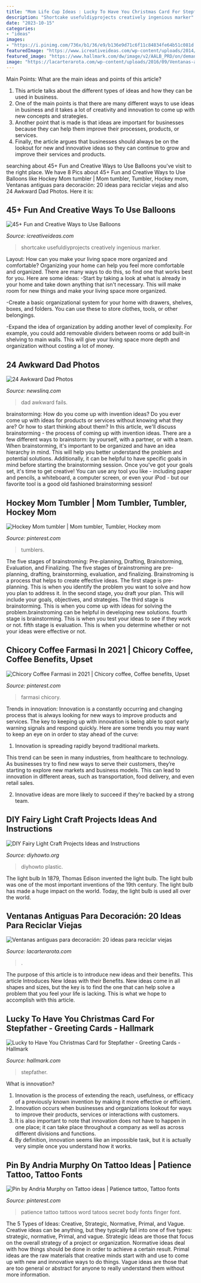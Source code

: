 ```yaml
---
title: "Mom Life Cup Ideas : Lucky To Have You Christmas Card For Stepfather"
description: "Shortcake usefuldiyprojects creatively ingenious marker"
date: "2023-10-15"
categories:
- "ideas"
images:
- "https://i.pinimg.com/736x/b1/36/e9/b136e9d71c6f11c84834fe64b51c081d.jpg"
featuredImage: "https://www.icreativeideas.com/wp-content/uploads/2014/06/balloon35.jpg"
featured_image: "https://www.hallmark.com/dw/image/v2/AALB_PRD/on/demandware.static/-/Sites-hallmark-master/default/dw1bccf900/images/finished-goods/Lucky-to-Have-You-Christmas-Card-for-Stepfather-root-299XXO6995_PV.1.XXO6995.jpg_Source_Image.jpg"
image: "https://lacarterarota.com/wp-content/uploads/2016/09/Ventanas-antiguas-para-decoración-5.jpg"
---
```



Main Points: What are the main ideas and points of this article?
1. This article talks about the different types of ideas and how they can be used in business.
2. One of the main points is that there are many different ways to use ideas in business and it takes a lot of creativity and innovation to come up with new concepts and strategies.
3. Another point that is made is that ideas are important for businesses because they can help them improve their processes, products, or services.
4. Finally, the article argues that businesses should always be on the lookout for new and innovative ideas so they can continue to grow and improve their services and products.

	

		
searching about 45+ Fun and Creative Ways to Use Balloons you've visit to the right place. We have 8 Pics about 45+ Fun and Creative Ways to Use Balloons like Hockey Mom tumbler | Mom tumbler, Tumbler, Hockey mom, Ventanas antiguas para decoración: 20 ideas para reciclar viejas and also 24 Awkward Dad Photos. Here it is:
		
    
## 45+ Fun And Creative Ways To Use Balloons

<img loading=lazy src="https://www.icreativeideas.com/wp-content/uploads/2014/06/balloon35.jpg" onerror="this.onerror=null;this.src='https://tse3.mm.bing.net/th?id=OIP.D6xz_kaYiA_jnZoWE1zYmAAAAA&amp;pid=15.1';" alt="45+ Fun and Creative Ways to Use Balloons">

_Source: icreativeideas.com_

>shortcake usefuldiyprojects creatively ingenious marker. 

	

Layout: How can you make your living space more organized and comfortable?
Organizing your home can help you feel more comfortable and organized. There are many ways to do this, so find one that works best for you. Here are some ideas:
-Start by taking a look at what is already in your home and take down anything that isn't necessary. This will make room for new things and make your living space more organized.

-Create a basic organizational system for your home with drawers, shelves, boxes, and folders. You can use these to store clothes, tools, or other belongings.

-Expand the idea of organization by adding another level of complexity. For example, you could add removable dividers between rooms or add built-in shelving to main walls. This will give your living space more depth and organization without costing a lot of money.

    
## 24 Awkward Dad Photos

<img loading=lazy src="https://www.newslinq.com/wp-content/uploads/2014/05/dad-fails.png" onerror="this.onerror=null;this.src='https://tse1.mm.bing.net/th?id=OIP.Sh8LNe6L_rw1A9xPq9syYAHaKl&amp;pid=15.1';" alt="24 Awkward Dad Photos">

_Source: newslinq.com_

>dad awkward fails. 

	

brainstorming: How do you come up with invention ideas?
Do you ever come up with ideas for products or services without knowing what they are? Or how to start thinking about them? In this article, we'll discuss brainstorming - the process of coming up with invention ideas.
There are a few different ways to brainstorm: by yourself, with a partner, or with a team. When brainstorming, it's important to be organized and have an idea hierarchy in mind. This will help you better understand the problem and potential solutions. Additionally, it can be helpful to have specific goals in mind before starting the brainstorming session. Once you've got your goals set, it's time to get creative! You can use any tool you like - including paper and pencils, a whiteboard, a computer screen, or even your iPod - but our favorite tool is a good old fashioned brainstorming session!

    
## Hockey Mom Tumbler | Mom Tumbler, Tumbler, Hockey Mom

<img loading=lazy src="https://i.pinimg.com/736x/cb/46/52/cb4652a9841f3ed782ac884273ad44a3.jpg" onerror="this.onerror=null;this.src='https://tse3.mm.bing.net/th?id=OIP.t4b0wq4hjVKprh53EExzmQHaJ3&amp;pid=15.1';" alt="Hockey Mom tumbler | Mom tumbler, Tumbler, Hockey mom">

_Source: pinterest.com_

>tumblers. 

	

The five stages of brainstroming: Pre-planning, Drafting, Brainstorming, Evaluation, and Finalizing.
The five stages of brainstroming are pre-planning, drafting, brainstorming, evaluation, and finalizing. Brainstroming is a process that helps to create effective ideas. The first stage is pre-planning. This is when you identify the problem you want to solve and how you plan to address it. In the second stage, you draft your plan. This will include your goals, objectives, and strategies. The third stage is brainstorming. This is when you come up with ideas for solving the problem.brainstroming can be helpful in developing new solutions. fourth stage is brainstorming. This is when you test your ideas to see if they work or not. fifth stage is evaluation. This is when you determine whether or not your ideas were effective or not.

    
## Chicory Coffee Farmasi In 2021 | Chicory Coffee, Coffee Benefits, Upset

<img loading=lazy src="https://i.pinimg.com/736x/b1/36/e9/b136e9d71c6f11c84834fe64b51c081d.jpg" onerror="this.onerror=null;this.src='https://tse2.mm.bing.net/th?id=OIP.kj3Jc1Pg9q2h145jeU5znwHaKf&amp;pid=15.1';" alt="Chicory Coffee Farmasi in 2021 | Chicory coffee, Coffee benefits, Upset">

_Source: pinterest.com_

>farmasi chicory. 

	

Trends in innovation:
Innovation is a constantly occurring and changing process that is always looking for new ways to improve products and services. The key to keeping up with innovation is being able to spot early warning signals and respond quickly. Here are some trends you may want to keep an eye on in order to stay ahead of the curve:
1. Innovation is spreading rapidly beyond traditional markets.

This trend can be seen in many industries, from healthcare to technology. As businesses try to find new ways to serve their customers, they’re starting to explore new markets and business models. This can lead to innovation in different areas, such as transportation, food delivery, and even retail sales.

2. Innovative ideas are more likely to succeed if they're backed by a strong team.

    
## DIY Fairy Light Craft Projects Ideas And Instructions

<img loading=lazy src="https://www.diyhowto.org/wp-content/uploads/DIYHowto-DIY-Fairy-Light-Projects-Instructions-009.jpg" onerror="this.onerror=null;this.src='https://tse4.mm.bing.net/th?id=OIP.1acPYSMf-2YPJTkDY_527QHaTf&amp;pid=15.1';" alt="DIY Fairy Light Craft Projects Ideas and Instructions">

_Source: diyhowto.org_

>diyhowto plastic. 

	

The light bulb
In 1879, Thomas Edison invented the light bulb. The light bulb was one of the most important inventions of the 19th century. The light bulb has made a huge impact on the world. Today, the light bulb is used all over the world.

    
## Ventanas Antiguas Para Decoración: 20 Ideas Para Reciclar Viejas

<img loading=lazy src="https://lacarterarota.com/wp-content/uploads/2016/09/Ventanas-antiguas-para-decoración-5.jpg" onerror="this.onerror=null;this.src='https://tse4.mm.bing.net/th?id=OIP.M0dBxM1SNeDD_mCqdm--1AHaJ4&amp;pid=15.1';" alt="Ventanas antiguas para decoración: 20 ideas para reciclar viejas">

_Source: lacarterarota.com_

>. 

	

The purpose of this article is to introduce new ideas and their benefits.
This article Introduces New Ideas with their Benefits. New ideas come in all shapes and sizes, but the key is to find the one that can help solve a problem that you feel your life is lacking. This is what we hope to accomplish with this article.

    
## Lucky To Have You Christmas Card For Stepfather - Greeting Cards - Hallmark

<img loading=lazy src="https://www.hallmark.com/dw/image/v2/AALB_PRD/on/demandware.static/-/Sites-hallmark-master/default/dw1bccf900/images/finished-goods/Lucky-to-Have-You-Christmas-Card-for-Stepfather-root-299XXO6995_PV.1.XXO6995.jpg_Source_Image.jpg" onerror="this.onerror=null;this.src='https://tse1.mm.bing.net/th?id=OIP.jL6WL6_hYrJIS_GhaWsfWwHaKz&amp;pid=15.1';" alt="Lucky to Have You Christmas Card for Stepfather - Greeting Cards - Hallmark">

_Source: hallmark.com_

>stepfather. 

	

What is innovation?
1. Innovation is the process of extending the reach, usefulness, or efficacy of a previously known invention by making it more effective or efficient.
2. Innovation occurs when businesses and organizations lookout for ways to improve their products, services or interactions with customers.
3. It is also important to note that innovation does not have to happen in one place; it can take place throughout a company as well as across different divisions and functions.
4. By definition, innovation seems like an impossible task, but it is actually very simple once you understand how it works.

    
## Pin By Andria Murphy On Tattoo Ideas | Patience Tattoo, Tattoo Fonts

<img loading=lazy src="https://i.pinimg.com/736x/79/01/1c/79011c0e51c9cf6600da0e58569e5256--patience-tattoo-secret-tattoo.jpg" onerror="this.onerror=null;this.src='https://tse1.mm.bing.net/th?id=OIP.RlI6m-bOya__mUAT7DN9RwHaJ3&amp;pid=15.1';" alt="Pin by Andria Murphy on Tattoo ideas | Patience tattoo, Tattoo fonts">

_Source: pinterest.com_

>patience tattoo tattoos word tatoos secret body fonts finger font. 

	

The 5 Types of Ideas: Creative, Strategic, Normative, Primal, and Vague.
Creative ideas can be anything, but they typically fall into one of five types: strategic, normative, Primal, and vague. 
Strategic ideas are those that focus on the overall strategy of a project or organization. Normative ideas deal with how things should be done in order to achieve a certain result. Primal ideas are the raw materials that creative minds start with and use to come up with new and innovative ways to do things. Vague ideas are those that are too general or abstract for anyone to really understand them without more information.

